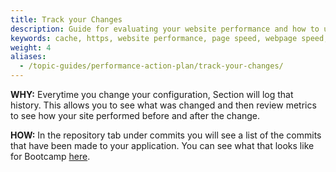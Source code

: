 ```yaml
---
title: Track your Changes
description: Guide for evaluating your website performance and how to use Section to make improvements.
keywords: cache, https, website performance, page speed, webpage speed, website security, content delivery network, CDN
weight: 4
aliases:
  - /topic-guides/performance-action-plan/track-your-changes/
---
```


**WHY:** Everytime you change your configuration, Section will log that history. This allows you to see what was changed and then review metrics to see how your site performed before and after the change.

**HOW:** In the repository tab under commits you will see a list of the commits that have been made to your application. You can see what that looks like for Bootcamp [here](https://aperture.section.io/account/1/application/1/repository##repo%2Fcommits%2FProduction).
